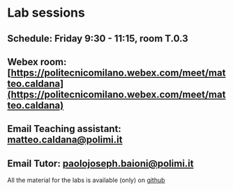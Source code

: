 # Lab sessions

## Schedule: Friday 9:30 - 11:15, room T.0.3

## Webex room: [https://politecnicomilano.webex.com/meet/matteo.caldana](https://politecnicomilano.webex.com/meet/matteo.caldana)

## Email Teaching assistant: [matteo.caldana@polimi.it](mailto:matteo.caldana@polimi.it)

## Email Tutor: [paolojoseph.baioni@polimi.it](mailto:paolojoseph.baioni@polimi.it)

All the material for the labs is available (only) on [github](https://github.com/HPC-Courses/AMSC-Labs/tree/main/Labs/2023-24)
